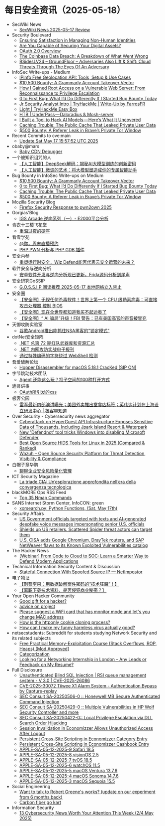 # 每日安全资讯（2025-05-18）

- SecWiki News
  - [SecWiki News 2025-05-17 Review](http://www.sec-wiki.com/?2025-05-17)
- Security Boulevard
  - [Ensuring Satisfaction in Managing Non-Human Identities](https://securityboulevard.com/2025/05/ensuring-satisfaction-in-managing-non-human-identities/?utm_source=rss&utm_medium=rss&utm_campaign=ensuring-satisfaction-in-managing-non-human-identities)
  - [Are You Capable of Securing Your Digital Assets?](https://securityboulevard.com/2025/05/are-you-capable-of-securing-your-digital-assets/?utm_source=rss&utm_medium=rss&utm_campaign=are-you-capable-of-securing-your-digital-assets)
  - [OAuth 2.0 Overview](https://securityboulevard.com/2025/05/oauth-2-0-overview/?utm_source=rss&utm_medium=rss&utm_campaign=oauth-2-0-overview)
  - [The Coinbase Data Breach: A Breakdown of What Went Wrong](https://securityboulevard.com/2025/05/the-coinbase-data-breach-a-breakdown-of-what-went-wrong/?utm_source=rss&utm_medium=rss&utm_campaign=the-coinbase-data-breach-a-breakdown-of-what-went-wrong)
  - [BSidesLV24 – GroundFloor –  Adversaries Also Lift & Shift: Cloud Threats Through The Eyes Of An Adversary](https://securityboulevard.com/2025/05/bsideslv24-groundfloor-adversaries-also-lift-shift-cloud-threats-through-the-eyes-of-an-adversary/?utm_source=rss&utm_medium=rss&utm_campaign=bsideslv24-groundfloor-adversaries-also-lift-shift-cloud-threats-through-the-eyes-of-an-adversary)
- InfoSec Write-ups - Medium
  - [IPinfo Free Geolocation API: Tools, Setup & Use Cases](https://infosecwriteups.com/ipinfo-free-geolocation-api-tools-setup-use-cases-f066e321448a?source=rss----7b722bfd1b8d---4)
  - [$10,500 Bounty: A Grammarly Account Takeover Vector](https://infosecwriteups.com/10-500-bounty-a-grammarly-account-takeover-vector-974ef90fb00a?source=rss----7b722bfd1b8d---4)
  - [How I Gained Root Access on a Vulnerable Web Server: From Reconnaissance to Privilege Escalation](https://infosecwriteups.com/how-i-gained-root-access-on-a-vulnerable-web-server-from-reconnaissance-to-privilege-escalation-852b18984a08?source=rss----7b722bfd1b8d---4)
  - [0 to First Bug: What I’d Do Differently If I Started Bug Bounty Today](https://infosecwriteups.com/0-to-first-bug-what-id-do-differently-if-i-started-bug-bounty-today-126494ba7e52?source=rss----7b722bfd1b8d---4)
  - [Jr Security Analyst Intro | TryHackMe | Write-Up by FarrosFR](https://infosecwriteups.com/jr-security-analyst-intro-tryhackme-write-up-by-farrosfr-c55915db9fe1?source=rss----7b722bfd1b8d---4)
  - [Light | TryHackMe Easy Box](https://infosecwriteups.com/light-tryhackme-easy-box-4bcf07b602ba?source=rss----7b722bfd1b8d---4)
  - [HTB | UnderPass — Daloradius & Mosh-server](https://infosecwriteups.com/htb-underpass-daloradius-mosh-server-b1ae3f5400b1?source=rss----7b722bfd1b8d---4)
  - [I Built a Tool to Hack AI Models — Here’s What It Uncovered](https://infosecwriteups.com/i-built-a-tool-to-hack-ai-models-heres-what-it-uncovered-eb58b67d8f97?source=rss----7b722bfd1b8d---4)
  - [Caching Trouble: The Public Cache That Leaked Private User Data](https://infosecwriteups.com/caching-trouble-the-public-cache-that-leaked-private-user-data-0d410af5cb4c?source=rss----7b722bfd1b8d---4)
  - [$500 Bounty: A Referer Leak in Brave’s Private Tor Window](https://infosecwriteups.com/500-bounty-a-referer-leak-in-braves-private-tor-window-ee0c846203b5?source=rss----7b722bfd1b8d---4)
- Recent Commits to cve:main
  - [Update Sat May 17 15:57:52 UTC 2025](https://github.com/trickest/cve/commit/9c944df31f69b803225b7e876711527f13050a4e)
- obaby@mars
  - [Baby CDN Debugger](https://h4ck.org.cn/2025/05/20746)
- 一个被知识诅咒的人
  - [【人工智能】DeepSeek解码：揭秘AI大模型训练的创新密码](https://blog.csdn.net/nokiaguy/article/details/148027675)
  - [【人工智能】微调的艺术：将大模型塑造成你的专属智能助手](https://blog.csdn.net/nokiaguy/article/details/148027662)
- Bug Bounty in InfoSec Write-ups on Medium
  - [$10,500 Bounty: A Grammarly Account Takeover Vector](https://infosecwriteups.com/10-500-bounty-a-grammarly-account-takeover-vector-974ef90fb00a?source=rss----7b722bfd1b8d--bug_bounty)
  - [0 to First Bug: What I’d Do Differently If I Started Bug Bounty Today](https://infosecwriteups.com/0-to-first-bug-what-id-do-differently-if-i-started-bug-bounty-today-126494ba7e52?source=rss----7b722bfd1b8d--bug_bounty)
  - [Caching Trouble: The Public Cache That Leaked Private User Data](https://infosecwriteups.com/caching-trouble-the-public-cache-that-leaked-private-user-data-0d410af5cb4c?source=rss----7b722bfd1b8d--bug_bounty)
  - [$500 Bounty: A Referer Leak in Brave’s Private Tor Window](https://infosecwriteups.com/500-bounty-a-referer-leak-in-braves-private-tor-window-ee0c846203b5?source=rss----7b722bfd1b8d--bug_bounty)
- Mozilla Security Blog
  - [Firefox Security Response to pwn2own 2025](https://blog.mozilla.org/security/2025/05/17/firefox-security-response-to-pwn2own-2025/)
- Gorgias'Blog
  - [IGS Arcade 逆向系列（一）- E2000平台分析](https://gorgias.me/2025/05/17/IGS_Arcade_RE_1/)
- 青衣十三楼飞花堂
  - [重温过夜的硬座](https://mp.weixin.qq.com/s?__biz=MzUzMjQyMDE3Ng==&mid=2247488299&idx=1&sn=9a3cb2c32779179e7e7945225830041a)
- 看雪学苑
  - [@你，周末直播预约](https://mp.weixin.qq.com/s?__biz=MjM5NTc2MDYxMw==&mid=2458594144&idx=2&sn=42868a041cc4c70406e33d93dd93315a)
  - [PHP PWN 分析与 PHP GDB 插件](https://mp.weixin.qq.com/s?__biz=MjM5NTc2MDYxMw==&mid=2458594144&idx=1&sn=8dd284241e15393a385e2c89bee03e2b)
- 安全内参
  - [重塑运行时安全，Wiz Defend能否代表云安全运营的未来？](https://mp.weixin.qq.com/s?__biz=MzI4NDY2MDMwMw==&mid=2247514362&idx=1&sn=7758fcf9fa6b1255621f5fbce4f84c02)
- 软件安全与逆向分析
  - [安卓软件开发与逆向分析现已更新，Frida源码分析到尾声](https://mp.weixin.qq.com/s?__biz=MzU3MTY5MzQxMA==&mid=2247484818&idx=1&sn=bc40056295ae6199044810e4c2da10f2)
- 安全研究GoSSIP
  - [G.O.S.S.I.P 阅读推荐 2025-05-17 本地网络立入禁止](https://mp.weixin.qq.com/s?__biz=Mzg5ODUxMzg0Ng==&mid=2247500141&idx=1&sn=45ee718551eb14fb92ee0178df941806)
- 安全圈
  - [【安全圈】无视任何杀毒软件！世界上第一个 CPU 级勒索病毒：可直接攻击处理器 控制 BIOS](https://mp.weixin.qq.com/s?__biz=MzIzMzE4NDU1OQ==&mid=2652069677&idx=1&sn=ef828b3cc2aae263db66d78f23a37ea8)
  - [【安全圈】现在全世界都知道我买不起迪奥了](https://mp.weixin.qq.com/s?__biz=MzIzMzE4NDU1OQ==&mid=2652069677&idx=2&sn=19c6235b2f62602606a0ea6a9e5e6fef)
  - [【安全圈】“ AI 骗局”升级！FBI 警告：已有美国高官的声音被冒充](https://mp.weixin.qq.com/s?__biz=MzIzMzE4NDU1OQ==&mid=2652069677&idx=3&sn=c50d28046ca7bbe33148c91a83b3f5ff)
- 天御攻防实验室
  - [谷歌Android推出能抓住NSA黑客的"锁定模式"](https://mp.weixin.qq.com/s?__biz=MzU0MzgyMzM2Nw==&mid=2247486380&idx=1&sn=2ca4c146762d81a0fb0ce6631615d334)
- dotNet安全矩阵
  - [.NET 总第 72 期红队武器库和资源汇总](https://mp.weixin.qq.com/s?__biz=MzUyOTc3NTQ5MA==&mid=2247499683&idx=1&sn=13c5387110c87f4a3e9085c8448861f2)
  - [.NET 内网攻防实战电子报刊](https://mp.weixin.qq.com/s?__biz=MzUyOTc3NTQ5MA==&mid=2247499683&idx=2&sn=066e6385aa5f3e9742109681a80391fd)
  - [通过特殊编码的字符绕过 WebShell 检测](https://mp.weixin.qq.com/s?__biz=MzUyOTc3NTQ5MA==&mid=2247499683&idx=3&sn=62fff07c22fbad8db3ef11cd581e121f)
- 吾爱破解论坛
  - [Hopper Disassembler for macOS 5.18.1 CracKed [SIP ON]](https://mp.weixin.qq.com/s?__biz=MjM5Mjc3MDM2Mw==&mid=2651142567&idx=1&sn=ecc67bb7dc612f4a0aa35f8944eddb15)
- 字节跳动技术团队
  - [Agent 还能这么玩？扣子空间的100种打开方式](https://mp.weixin.qq.com/s?__biz=MzI1MzYzMjE0MQ==&mid=2247514562&idx=1&sn=07bc0e9313ca3489c1712d389c5776fc)
- 迪哥讲事
  - [OAuth所引发的xss](https://mp.weixin.qq.com/s?__biz=MzIzMTIzNTM0MA==&mid=2247497606&idx=1&sn=7adf48ea87da14c68f7126c88ff9951e)
- 极客公园
  - [雷军最新内部演讲曝光；美团外卖推出堂食店标签；英伟达计划在上海设立研发中心 | 极客早知道](https://mp.weixin.qq.com/s?__biz=MTMwNDMwODQ0MQ==&mid=2653079405&idx=1&sn=e0f5526e90b43ddbc42217ff7154d7e0)
- Over Security - Cybersecurity news aggregator
  - [Cyberattack on HyperGuest API Infrastructure Exposes Sensitive Data of Thousands, Including Jpark Island Resort & Waterpark](https://www.suspectfile.com/cyberattack-on-hyperguest-api-infrastructure-exposes-sensitive-data-of-thousands-including-jpark-island-resort-waterpark/)
  - [New 'Defendnot' tool tricks Windows into disabling Microsoft Defender](https://www.bleepingcomputer.com/news/microsoft/new-defendnot-tool-tricks-windows-into-disabling-microsoft-defender/)
  - [Best Open Source HIDS Tools for Linux in 2025 (Compared & Ranked)](https://www.darknet.org.uk/2025/05/best-open-source-hids-tools-for-linux-in-2025-compared-ranked/)
  - [Wazuh – Open Source Security Platform for Threat Detection, Visibility & Compliance](https://www.darknet.org.uk/2025/05/wazuh-open-source-security-platform-for-threat-detection-visibility-compliance/)
- 白帽子章华鹏
  - [聊聊企业安全风险量化管理](https://mp.weixin.qq.com/s?__biz=MzIyOTAxOTYwMw==&mid=2650237183&idx=1&sn=1943a58b88565bc631e93ba72d2793ca)
- ICT Security Magazine
  - [La triade CIA: Un’esplorazione approfondita nell’era della convergenza tecnologica](https://www.ictsecuritymagazine.com/notizie/triade-cia/)
- blackMORE Ops RSS Feed
  - [Top 35 Nmap Commands](https://www.blackmoreops.com/2025/05/17/top-35-nmap-commands/)
- SANS Internet Storm Center, InfoCON: green
  - [xorsearch.py: Python Functions, (Sat, May 17th)](https://isc.sans.edu/diary/rss/31858)
- Security Affairs
  - [US Government officials targeted with texts and AI-generated deepfake voice messages impersonating senior U.S. officials](https://securityaffairs.com/177987/cyber-crime/us-government-officials-targeted-texts-and-ai-generated-deepfake.html)
  - [Shields up US retailers. Scattered Spider threat actors can target them](https://securityaffairs.com/177974/cyber-crime/shields-up-us-retailers-scattered-spider-threat-actors.html)
  - [U.S. CISA adds Google Chromium, DrayTek routers, and SAP NetWeaver flaws to its Known Exploited Vulnerabilities catalog](https://securityaffairs.com/177962/hacking/u-s-cisa-adds-google-chromium-draytek-routers-and-sap-netweaver-flaws-to-its-known-exploited-vulnerabilities-catalog.html)
- The Hacker News
  - [[Webinar] From Code to Cloud to SOC: Learn a Smarter Way to Defend Modern Applications](https://thehackernews.com/2025/05/from-code-to-cloud-to-soc-learn-smarter.html)
- Technical Information Security Content & Discussion
  - [Stateful Connection With Spoofed Source IP — NetImpostor](https://www.reddit.com/r/netsec/comments/1kp4n2r/stateful_connection_with_spoofed_source_ip/)
- 电子物证
  - [【刑警李果：用数据破解案件密码的“技术狂魔”！】](https://mp.weixin.qq.com/s?__biz=MzAwNDcwMDgzMA==&mid=2651048430&idx=1&sn=2267298b65d14e35620db466448e3881)
  - [【离职下载技术资料，是否侵犯商业秘密？】](https://mp.weixin.qq.com/s?__biz=MzAwNDcwMDgzMA==&mid=2651048430&idx=2&sn=f34da2a960911a2aa8eeccc896a2f54f)
- Your Open Hacker Community
  - [Good gift for a hacker?](https://www.reddit.com/r/HowToHack/comments/1kp0sz9/good_gift_for_a_hacker/)
  - [advice on project](https://www.reddit.com/r/HowToHack/comments/1kox59z/advice_on_project/)
  - [Please suggest a WiFi card that has monitor mode and let's you change MAC address](https://www.reddit.com/r/HowToHack/comments/1kp2ei8/please_suggest_a_wifi_card_that_has_monitor_mode/)
  - [How is the httponly cookie cloning process?](https://www.reddit.com/r/HowToHack/comments/1kog9uy/how_is_the_httponly_cookie_cloning_process/)
  - [How can I make my funny harmless virus actually good?](https://www.reddit.com/r/HowToHack/comments/1kp4d1g/how_can_i_make_my_funny_harmless_virus_actually/)
- netsecstudents: Subreddit for students studying Network Security and its related subjects
  - [Free Practical Memory-Exploitation Course (Stack Overflows, ROP, Heaps) [Mod Approved]](https://www.reddit.com/r/netsecstudents/comments/1komzp8/free_practical_memoryexploitation_course_stack/)
  - [Categorization](https://www.reddit.com/r/netsecstudents/comments/1kotpyv/categorization/)
  - [Looking for a Networking Internship in London – Any Leads or Feedback on My Resume?](https://www.reddit.com/r/netsecstudents/comments/1kor1xv/looking_for_a_networking_internship_in_london_any/)
- Full Disclosure
  - [Unauthenticated Blind SQL Injection | RSI queue management system - V 3.0 | CVE-2025-26086](https://seclists.org/fulldisclosure/2025/May/21)
  - [CVE-2025-30072 Tiiwee X1 Alarm System - Authentication Bypass by Capture-replay](https://seclists.org/fulldisclosure/2025/May/20)
  - [SEC Consult SA-20250506-0 :: Honeywell MB Secure Authenticated Command Injection](https://seclists.org/fulldisclosure/2025/May/19)
  - [SEC Consult SA-20250429-0 :: Multiple Vulnerabilities in HP Wolf Security Controller and more](https://seclists.org/fulldisclosure/2025/May/18)
  - [SEC Consult SA-20250422-0:: Local Privilege Escalation via DLL Search Order Hijacking](https://seclists.org/fulldisclosure/2025/May/17)
  - [Session Invalidation in Economizzer Allows Unauthorized Access	After Logout](https://seclists.org/fulldisclosure/2025/May/16)
  - [Persistent Cross-Site Scripting in Economizzer Category Entry](https://seclists.org/fulldisclosure/2025/May/15)
  - [Persistent Cross-Site Scripting in Economizzer Cashbook Entry](https://seclists.org/fulldisclosure/2025/May/14)
  - [APPLE-SA-05-12-2025-9 Safari 18.5](https://seclists.org/fulldisclosure/2025/May/13)
  - [APPLE-SA-05-12-2025-8 visionOS 2.5](https://seclists.org/fulldisclosure/2025/May/12)
  - [APPLE-SA-05-12-2025-7 tvOS 18.5](https://seclists.org/fulldisclosure/2025/May/11)
  - [APPLE-SA-05-12-2025-6 watchOS 11.5](https://seclists.org/fulldisclosure/2025/May/10)
  - [APPLE-SA-05-12-2025-5 macOS Ventura 13.7.6](https://seclists.org/fulldisclosure/2025/May/9)
  - [APPLE-SA-05-12-2025-4 macOS Sonoma 14.7.6](https://seclists.org/fulldisclosure/2025/May/8)
  - [APPLE-SA-05-12-2025-3 macOS Sequoia 15.5](https://seclists.org/fulldisclosure/2025/May/7)
- Social Engineering
  - [Want to talk to Robert Greene's works? (update on our experiment from 6 months back)](https://www.reddit.com/r/SocialEngineering/comments/1kp4zv5/want_to_talk_to_robert_greenes_works_update_on/)
  - [Carbon fiber go kart](https://www.reddit.com/r/SocialEngineering/comments/1kokj9a/carbon_fiber_go_kart/)
- Information Security
  - [13 Cybersecurity News Worth Your Attention This Week (2/4 May 2025)](https://www.reddit.com/r/Information_Security/comments/1kolmgv/13_cybersecurity_news_worth_your_attention_this/)
